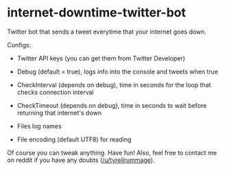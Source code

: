 # internet-downtime-twitter-bot
Twitter bot that sends a tweet everytime that your internet goes down.

Configs:

- Twitter API keys (you can get them from Twitter Developer)
- Debug (default = true), logs info into the console and tweets when true
- CheckInterval (depends on debug), time in seconds for the loop that checks connection interval
- CheckTimeout (depends on debug), time in seconds to wait before returning that internet's down

- Files log names
- File encoding (default UTF8) for reading

Of course you can tweak anything. Have fun!
Also, feel free to contact me on reddit if you have any doubts ([/u/tyrellrummage](https://www.reddit.com/u/tyrellrummage)).
